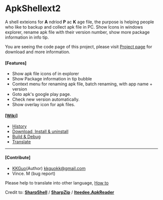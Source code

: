 # ApkShellext2

A shell exteions for __A__ ndriod __P__ ac __K__ age file, the purpose is helping people who like to backup and collect apk file in PC. Show Icons in windows explorer, rename apk file with their version number, show more package information in info tip. 

You are seeing the code page of this project, please visit [Project page](http://kkguo.github.io/apkshellext) for download and more information.

#### [Features]
* Show apk file icons of in explorer
* Show Package information in tip bubble
* Context menu for renaming apk file, batch renaming, with app name + version
* Goto apk's google play page.
* Check new version automatically.
* Show overlay icon for apk files.

#### [[Wiki]](https://github.com/kkguo/apkshellext/wiki)
* [History](https://github.com/kkguo/apkshellext/wiki/Home)
* [Download, Install & uninstall](https://github.com/kkguo/apkshellext/wiki/How-to-install-and-uninstall)
* [Build & Debug](https://github.com/kkguo/apkshellext/wiki/How-to-build-and-debug)
* [Translate](https://github.com/kkguo/apkshellext/wiki/Multi-language-and-Transaltion)

----------------------------------------------------------------------------
#### [Contribute]
  * [KKGuo](https://github.com/kkguo)(Author) kkguokk@gmail.com
  * Vince. M (bug report)
 
 Please help to translate into other language, [How to](https://github.com/kkguo/apkshellext/wiki/Multi-language-and-Transaltion)

Credit to:
__[SharpShell](https://github.com/dwmkerr/sharpshell)__ / __[SharpZip](https://github.com/icsharpcode/SharpZipLib)__ /  __[Iteedee.ApkReader](https://github.com/hylander0/Iteedee.ApkReader)__
